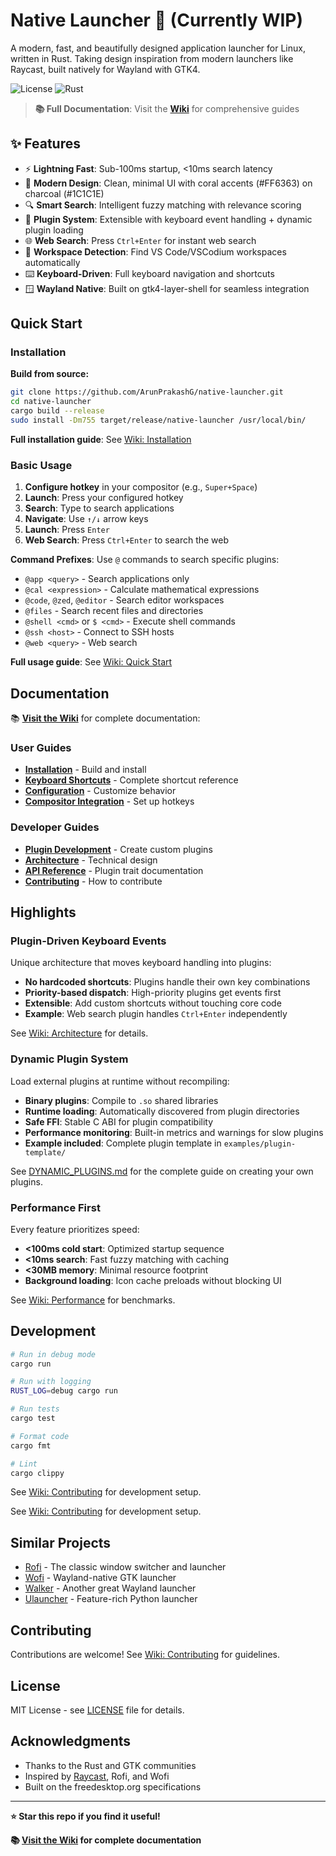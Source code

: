 # Native Launcher 🚀 (Currently WIP)

A modern, fast, and beautifully designed application launcher for Linux, written in Rust. Taking design inspiration from modern launchers like Raycast, built natively for Wayland with GTK4.

![License](https://img.shields.io/badge/license-MIT-blue.svg)
![Rust](https://img.shields.io/badge/rust-1.75%2B-orange.svg)

> **📚 Full Documentation**: Visit the **[Wiki](https://github.com/ArunPrakashG/native-launcher/wiki)** for comprehensive guides

## ✨ Features

- ⚡ **Lightning Fast**: Sub-100ms startup, <10ms search latency
- 🎨 **Modern Design**: Clean, minimal UI with coral accents (#FF6363) on charcoal (#1C1C1E)
- 🔍 **Smart Search**: Intelligent fuzzy matching with relevance scoring
- 🔌 **Plugin System**: Extensible with keyboard event handling + dynamic plugin loading
- 🌐 **Web Search**: Press `Ctrl+Enter` for instant web search
- 📁 **Workspace Detection**: Find VS Code/VSCodium workspaces automatically
- ⌨️ **Keyboard-Driven**: Full keyboard navigation and shortcuts
- 🪟 **Wayland Native**: Built on gtk4-layer-shell for seamless integration

## Quick Start

### Installation

**Build from source:**

```bash
git clone https://github.com/ArunPrakashG/native-launcher.git
cd native-launcher
cargo build --release
sudo install -Dm755 target/release/native-launcher /usr/local/bin/
```

**Full installation guide**: See [Wiki: Installation](https://github.com/ArunPrakashG/native-launcher/wiki/Installation)

### Basic Usage

1. **Configure hotkey** in your compositor (e.g., `Super+Space`)
2. **Launch**: Press your configured hotkey
3. **Search**: Type to search applications
4. **Navigate**: Use `↑/↓` arrow keys
5. **Launch**: Press `Enter`
6. **Web Search**: Press `Ctrl+Enter` to search the web

**Command Prefixes**: Use `@` commands to search specific plugins:

- `@app <query>` - Search applications only
- `@cal <expression>` - Calculate mathematical expressions
- `@code`, `@zed`, `@editor` - Search editor workspaces
- `@files` - Search recent files and directories
- `@shell <cmd>` or `$ <cmd>` - Execute shell commands
- `@ssh <host>` - Connect to SSH hosts
- `@web <query>` - Web search

**Full usage guide**: See [Wiki: Quick Start](https://github.com/ArunPrakashG/native-launcher/wiki/Quick-Start)

## Documentation

📚 **[Visit the Wiki](https://github.com/ArunPrakashG/native-launcher/wiki)** for complete documentation:

### User Guides

- **[Installation](https://github.com/ArunPrakashG/native-launcher/wiki/Installation)** - Build and install
- **[Keyboard Shortcuts](https://github.com/ArunPrakashG/native-launcher/wiki/Keyboard-Shortcuts)** - Complete shortcut reference
- **[Configuration](https://github.com/ArunPrakashG/native-launcher/wiki/Configuration)** - Customize behavior
- **[Compositor Integration](https://github.com/ArunPrakashG/native-launcher/wiki/Compositor-Integration)** - Set up hotkeys

### Developer Guides

- **[Plugin Development](https://github.com/ArunPrakashG/native-launcher/wiki/Plugin-Development)** - Create custom plugins
- **[Architecture](https://github.com/ArunPrakashG/native-launcher/wiki/Architecture)** - Technical design
- **[API Reference](https://github.com/ArunPrakashG/native-launcher/wiki/API-Reference)** - Plugin trait documentation
- **[Contributing](https://github.com/ArunPrakashG/native-launcher/wiki/Contributing)** - How to contribute

## Highlights

### Plugin-Driven Keyboard Events

Unique architecture that moves keyboard handling into plugins:

- **No hardcoded shortcuts**: Plugins handle their own key combinations
- **Priority-based dispatch**: High-priority plugins get events first
- **Extensible**: Add custom shortcuts without touching core code
- **Example**: Web search plugin handles `Ctrl+Enter` independently

See [Wiki: Architecture](https://github.com/ArunPrakashG/native-launcher/wiki/Architecture#keyboard-event-system) for details.

### Dynamic Plugin System

Load external plugins at runtime without recompiling:

- **Binary plugins**: Compile to `.so` shared libraries
- **Runtime loading**: Automatically discovered from plugin directories
- **Safe FFI**: Stable C ABI for plugin compatibility
- **Performance monitoring**: Built-in metrics and warnings for slow plugins
- **Example included**: Complete plugin template in `examples/plugin-template/`

See [DYNAMIC_PLUGINS.md](DYNAMIC_PLUGINS.md) for the complete guide on creating your own plugins.

### Performance First

Every feature prioritizes speed:

- **<100ms cold start**: Optimized startup sequence
- **<10ms search**: Fast fuzzy matching with caching
- **<30MB memory**: Minimal resource footprint
- **Background loading**: Icon cache preloads without blocking UI

See [Wiki: Performance](https://github.com/ArunPrakashG/native-launcher/wiki/Performance) for benchmarks.

## Development

```bash
# Run in debug mode
cargo run

# Run with logging
RUST_LOG=debug cargo run

# Run tests
cargo test

# Format code
cargo fmt

# Lint
cargo clippy
```

See [Wiki: Contributing](https://github.com/ArunPrakashG/native-launcher/wiki/Contributing) for development setup.

See [Wiki: Contributing](https://github.com/ArunPrakashG/native-launcher/wiki/Contributing) for development setup.

## Similar Projects

- [Rofi](https://github.com/davatorium/rofi) - The classic window switcher and launcher
- [Wofi](https://hg.sr.ht/~scoopta/wofi) - Wayland-native GTK launcher
- [Walker](https://github.com/abenz1267/walker) - Another great Wayland launcher
- [Ulauncher](https://ulauncher.io/) - Feature-rich Python launcher

## Contributing

Contributions are welcome! See [Wiki: Contributing](https://github.com/ArunPrakashG/native-launcher/wiki/Contributing) for guidelines.

## License

MIT License - see [LICENSE](LICENSE) file for details.

## Acknowledgments

- Thanks to the Rust and GTK communities
- Inspired by [Raycast](https://www.raycast.com/), Rofi, and Wofi
- Built on the freedesktop.org specifications

---

**⭐ Star this repo if you find it useful!**

**📚 [Visit the Wiki](https://github.com/ArunPrakashG/native-launcher/wiki) for complete documentation**

